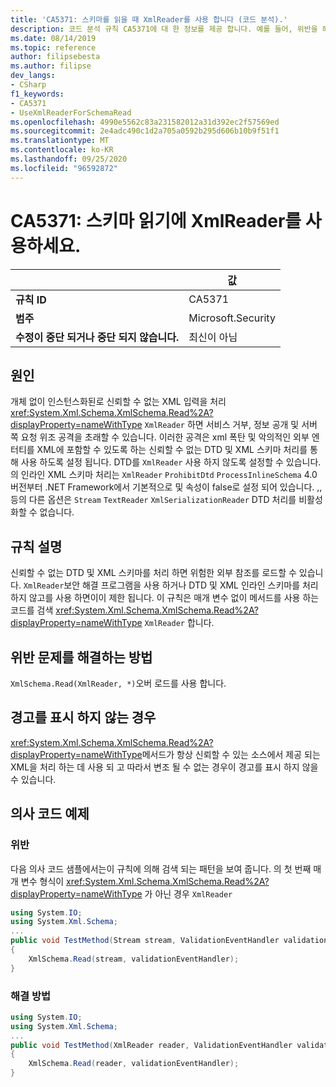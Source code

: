```yaml
---
title: 'CA5371: 스키마를 읽을 때 XmlReader를 사용 합니다 (코드 분석).'
description: 코드 분석 규칙 CA5371에 대 한 정보를 제공 합니다. 예를 들어, 위반을 해결 하는 방법, 위반 하는 경우를 포함 합니다.
ms.date: 08/14/2019
ms.topic: reference
author: filipsebesta
ms.author: filipse
dev_langs:
- CSharp
f1_keywords:
- CA5371
- UseXmlReaderForSchemaRead
ms.openlocfilehash: 4990e5562c83a231582012a31d392ec2f57569ed
ms.sourcegitcommit: 2e4adc490c1d2a705a0592b295d606b10b9f51f1
ms.translationtype: MT
ms.contentlocale: ko-KR
ms.lasthandoff: 09/25/2020
ms.locfileid: "96592872"
---
```

# <a name="ca5371-use-xmlreader-for-schema-read"></a>CA5371: 스키마 읽기에 XmlReader를 사용하세요.

| | 값 |
|-|-|
| **규칙 ID** |CA5371|
| **범주** |Microsoft.Security|
| **수정이 중단 되거나 중단 되지 않습니다.** |최신이 아님|

## <a name="cause"></a>원인

개체 없이 인스턴스화된로 신뢰할 수 없는 XML 입력을 처리 <xref:System.Xml.Schema.XmlSchema.Read%2A?displayProperty=nameWithType> `XmlReader` 하면 서비스 거부, 정보 공개 및 서버 쪽 요청 위조 공격을 초래할 수 있습니다. 이러한 공격은 xml 폭탄 및 악의적인 외부 엔터티를 XML에 포함할 수 있도록 하는 신뢰할 수 없는 DTD 및 XML 스키마 처리를 통해 사용 하도록 설정 됩니다. DTD를 `XmlReader` 사용 하지 않도록 설정할 수 있습니다. 의 인라인 XML 스키마 처리는 `XmlReader` `ProhibitDtd` `ProcessInlineSchema` 4.0 버전부터 .NET Framework에서 기본적으로 및 속성이 false로 설정 되어 있습니다. ,, 등의 다른 옵션은 `Stream` `TextReader` `XmlSerializationReader` DTD 처리를 비활성화할 수 없습니다.

## <a name="rule-description"></a>규칙 설명

신뢰할 수 없는 DTD 및 XML 스키마를 처리 하면 위험한 외부 참조를 로드할 수 있습니다. `XmlReader`보안 해결 프로그램을 사용 하거나 DTD 및 XML 인라인 스키마를 처리 하지 않고를 사용 하면이이 제한 됩니다. 이 규칙은 매개 변수 없이 메서드를 사용 하는 코드를 검색 <xref:System.Xml.Schema.XmlSchema.Read%2A?displayProperty=nameWithType> `XmlReader` 합니다.

## <a name="how-to-fix-violations"></a>위반 문제를 해결하는 방법

`XmlSchema.Read(XmlReader, *)`오버 로드를 사용 합니다.

## <a name="when-to-suppress-warnings"></a>경고를 표시 하지 않는 경우

<xref:System.Xml.Schema.XmlSchema.Read%2A?displayProperty=nameWithType>메서드가 항상 신뢰할 수 있는 소스에서 제공 되는 XML을 처리 하는 데 사용 되 고 따라서 변조 될 수 없는 경우이 경고를 표시 하지 않을 수 있습니다.

## <a name="pseudo-code-examples"></a>의사 코드 예제

### <a name="violation"></a>위반

다음 의사 코드 샘플에서는이 규칙에 의해 검색 되는 패턴을 보여 줍니다.
의 첫 번째 매개 변수 형식이 <xref:System.Xml.Schema.XmlSchema.Read%2A?displayProperty=nameWithType> 가 아닌 경우 `XmlReader`

```csharp
using System.IO;
using System.Xml.Schema;
...
public void TestMethod(Stream stream, ValidationEventHandler validationEventHandler)
{
    XmlSchema.Read(stream, validationEventHandler);
}
```

### <a name="solution"></a>해결 방법

```csharp
using System.IO;
using System.Xml.Schema;
...
public void TestMethod(XmlReader reader, ValidationEventHandler validationEventHandler)
{
    XmlSchema.Read(reader, validationEventHandler);
}
```
